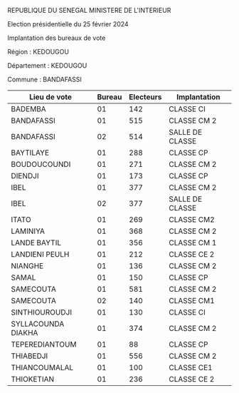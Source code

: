 REPUBLIQUE DU SENEGAL MINISTERE DE L'INTERIEUR

Election présidentielle du 25 février 2024

Implantation des bureaux de vote

Région : KEDOUGOU

Département : KEDOUGOU

Commune : BANDAFASSI

| Lieu de vote | Bureau | Electeurs | Implantation |
| - | - | - | - |
| BADEMBA | 01 | 142 | CLASSE CI |
| BANDAFASSI | 01 | 515 | CLASSE CM 2 |
| BANDAFASSI | 02 | 514 | SALLE DE CLASSE |
| BAYTILAYE | 01 | 288 | CLASSE CP |
| BOUDOUCOUNDI | 01 | 271 | CLASSE CM 2 |
| DIENDJI | 01 | 173 | CLASSE CP |
| IBEL | 01 | 377 | CLASSE CM 2 |
| IBEL | 02 | 377 | SALLE DE CLASSE |
| ITATO | 01 | 269 | CLASSE CM2 |
| LAMINIYA | 01 | 368 | CLASSE CM 2 |
| LANDE BAYTIL | 01 | 356 | CLASSE CM 1 |
| LANDIENI PEULH | 01 | 212 | CLASSE CE 2 |
| NIANGHE | 01 | 136 | CLASSE CM 2 |
| SAMAL | 01 | 150 | CLASSE CP |
| SAMECOUTA | 01 | 581 | CLASSE CM 2 |
| SAMECOUTA | 02 | 140 | CLASSE CM1 |
| SINTHIOUROUDJI | 01 | 130 | CLASSE CI |
| SYLLACOUNDA DIAKHA | 01 | 374 | CLASSE CM 2 |
| TEPEREDIANTOUM | 01 | 88 | CLASSE CP |
| THIABEDJI | 01 | 556 | CLASSE CM 2 |
| THIANCOUMALAL | 01 | 100 | CLASSE CE1 |
| THIOKETIAN | 01 | 236 | CLASSE CE 2 |

<!-- PageNumber="1/7" -->
